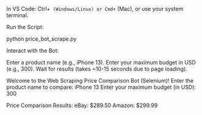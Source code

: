 In VS Code: Ctrl+`` (Windows/Linux) or Cmd+`` (Mac), or use your system terminal.

Run the Script:

python price_bot_scrape.py


Interact with the Bot:

Enter a product name (e.g., iPhone 13).
Enter your maximum budget in USD (e.g., 300).
Wait for results (takes ~10-15 seconds due to page loading).


Welcome to the Web Scraping Price Comparison Bot (Selenium)!
Enter the product name to compare: iPhone 13
Enter your maximum budget (in USD): 300

Price Comparison Results:
eBay: $289.50
Amazon: $299.99
